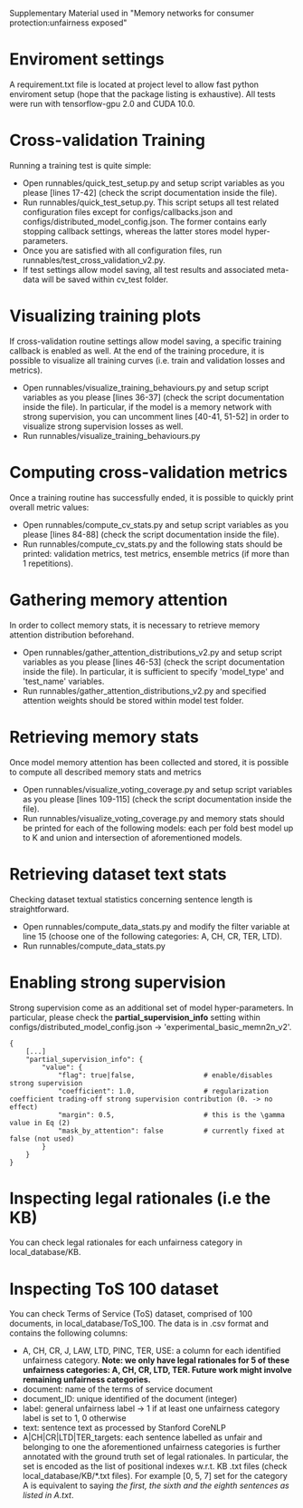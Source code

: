 Supplementary Material used in "Memory networks for consumer protection:unfairness exposed"

# Enviroment settings

A requirement.txt file is located at project level to allow fast python enviroment setup (hope that the package listing is exhaustive). All tests were run with tensorflow-gpu 2.0 and CUDA 10.0.

# Cross-validation Training

Running a training test is quite simple:

* Open runnables/quick_test_setup.py and setup script variables as you please [lines 17-42] (check the script documentation inside the file).
* Run runnables/quick_test_setup.py. This script setups all test related configuration files except for configs/callbacks.json and configs/distributed_model_config.json. The former contains early stopping callback settings, whereas the latter stores model hyper-parameters.
* Once you are satisfied with all configuration files, run runnables/test_cross_validation_v2.py.
* If test settings allow model saving, all test results and associated meta-data will be saved within cv_test folder.


# Visualizing training plots

If cross-validation routine settings allow model saving, a specific training callback is enabled as well. At the end of the training procedure, it is possible to visualize all training curves (i.e. train and validation losses and metrics).

* Open runnables/visualize_training_behaviours.py and setup script variables as you please [lines 36-37] (check the script documentation inside the file). In particular, if the model is a memory network with strong supervision, you can uncomment lines [40-41, 51-52] in order to visualize strong supervision losses as well.
* Run runnables/visualize_training_behaviours.py


# Computing cross-validation metrics

Once a training routine has successfully ended, it is possible to quickly print overall metric values:

* Open runnables/compute_cv_stats.py and setup script variables as you please [lines 84-88] (check the script documentation inside the file).
* Run runnables/compute_cv_stats.py and the following stats should be printed: validation metrics, test metrics, ensemble metrics (if more than 1 repetitions).


# Gathering memory attention

In order to collect memory stats, it is necessary to retrieve memory attention distribution beforehand.

* Open runnables/gather_attention_distributions_v2.py and setup script variables as you please [lines 46-53] (check the script documentation inside the file). In particular, it is sufficient to specify 'model_type' and 'test_name' variables.
* Run runnables/gather_attention_distributions_v2.py and specified attention weights should be stored within model test folder.


# Retrieving memory stats

Once model memory attention has been collected and stored, it is possible to compute all described memory stats and metrics

* Open runnables/visualize_voting_coverage.py and setup script variables as you please [lines 109-115] (check the script documentation inside the file).
* Run runnables/visualize_voting_coverage.py and memory stats should be printed for each of the following models: each per fold best model up to K and union and intersection of aforementioned models.


# Retrieving dataset text stats

Checking dataset textual statistics concerning sentence length is straightforward.

* Open runnables/compute_data_stats.py and modify the filter variable at line 15 (choose one of the following categories: A, CH, CR, TER, LTD).
* Run runnables/compute_data_stats.py


# Enabling strong supervision

Strong supervision come as an additional set of model hyper-parameters. In particular, please check the **partial_supervision_info** setting within configs/distributed_model_config.json -> 'experimental_basic_memn2n_v2'.

```
{
	[...]
	"partial_supervision_info": {
		"value": {
			"flag": true|false,					# enable/disables strong supervision
			"coefficient": 1.0,					# regularization coefficient trading-off strong supervision contribution (0. -> no effect)
			"margin": 0.5,						# this is the \gamma value in Eq (2)
			"mask_by_attention": false 			# currently fixed at false (not used)
		}
	}
}

```


# Inspecting legal rationales (i.e the KB)

You can check legal rationales for each unfairness category in local_database/KB.


# Inspecting ToS 100 dataset

You can check Terms of Service (ToS) dataset, comprised of 100 documents, in local_database/ToS_100. The data is in .csv format and contains the following columns:

* A, CH, CR, J, LAW, LTD, PINC, TER, USE: a column for each identified unfairness category. **Note: we only have legal rationales for 5 of these unfairness categories: A, CH, CR, LTD, TER. Future work might involve remaining unfairness categories.** 
* document: name of the terms of service document
* document_ID: unique identified of the document (integer)
* label: general unfairness label -> 1 if at least one unfairness category label is set to 1, 0 otherwise
* text: sentence text as processed by Stanford CoreNLP
* A|CH|CR|LTD|TER_targets: each sentence labelled as unfair and belonging to one the aforementioned unfairness categories is further annotated with the ground truth set of legal rationales. In particular, the set is encoded as the list of positional indexes w.r.t. KB .txt files (check local_database/KB/\*.txt files). For example [0, 5, 7] set for the category A is equivalent to saying *the first, the sixth and the eighth sentences as listed in A.txt*.
